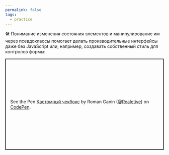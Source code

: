 ```yaml
---
permalink: false
tags:
  - practice
---
```



🛠 Понимание изменения состояния элементов и манипулирование им через псевдоклассы помогает делать производительные интерфейсы даже без JavaScript или, например, создавать собственный стиль для контролов формы:

<p class="codepen" data-height="290" data-theme-id="light" data-default-tab="css,result" data-user="Realetive" data-slug-hash="KKgXmgX" data-preview="true" style="height: 290px; box-sizing: border-box; display: flex; align-items: center; justify-content: center; border: 2px solid; margin: 1em 0; padding: 1em;" data-pen-title="Кастомный чекбокс">
  <span>See the Pen <a href="https://codepen.io/Realetive/pen/KKgXmgX">
  Кастомный чекбокс</a> by Roman Ganin (<a href="https://codepen.io/Realetive">@Realetive</a>)
  on <a href="https://codepen.io">CodePen</a>.</span>
</p>
<script async src="https://cpwebassets.codepen.io/assets/embed/ei.js"></script>
